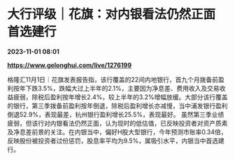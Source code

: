 # 大行评级｜花旗：对内银看法仍然正面 首选建行

**2023-11-01 08:01**

**https://www.gelonghui.com/live/1276199**

格隆汇11月1日｜花旗发表报告指，该行覆盖的22间内地银行，首九个月拨备前盈利按年下跌3.5%，跌幅大过上半年的2.1%，主要因为净息差、费用收入及交易收益疲弱，除税后盈利按年增长2.4%，较上半年的3.2%增幅放缓。大部分该行覆盖的银行，第三季拨备前盈利按年倒退，除税后盈利增长亦减慢，当中浦发银行盈利倒退52.9%，表现最差，杭州银行盈利增长25.5%，表现最好。 虽然第三季业绩疲弱，但该行对内银看法仍然正面，认为现时的低估值，已反映投资者对资产质素及净息差前景的关注。在内银当中，偏好H股大型银行，今年预测市账率0.34倍，反映股份被投资者过份惩罚，股息率平均为9.5%，属吸引水平，内银当中首选建行。